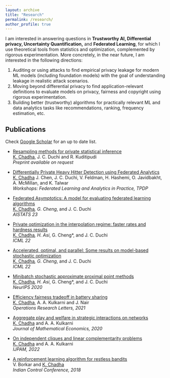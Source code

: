 ```yaml
---
layout: archive
title: "Research"
permalink: /research/
author_profile: true
---
```


I am interested in answering questions in **Trustworthy AI,  Differential privacy, Uncertainty Quantification,** and **Federated Learning**, for which I use theoretical tools from statistics and optimization, complemented by rigorous experimentation. More concretely, in the near future, I am interested in the following directions:

1. Auditing or using attacks to find empirical privacy leakage for modern ML models (including foundation models) with the goal of understanding leakage in realistic attack scenarios. 
2. Moving beyond differential privacy to find application-relevant definitions to evaluate models on privacy, fairness and copyright using rigorous experimentation.
3. Building better (trustworthy) algorithms for practically relevant ML and data analytics tasks like recommendations, ranking, frequency estimation, etc.

## Publications

Check [Google Scholar](https://scholar.google.com/citations?hl=en&user=A6BcRcoAAAAJ&view_op=list_works&sortby=pubdate) for an up to date list.

* [Resampling methods for private statistical inference]()<br>
    <ins>K. Chadha</ins>, J. C. Duchi and R. Kuditipudi<br>
    _Preprint available on request_

* [Differentially Private Heavy Hitter Detection using Federated Analytics](https://arxiv.org/pdf/2307.11749.pdf)<br>
<ins>K. Chadha</ins> J. Chen, J. C. Duchi, V. Feldman, H. Hashemi, O. Javidbakht, A. McMillan, and K. Talwar<br>
_Workshops: Federated Learning and Analytics in Practice, TPDP_

* [Federated Asymptotics: A model for evaluating federated learning algorithms](https://arxiv.org/pdf/2108.07313.pdf)<br>
<ins>K. Chadha</ins>*, G. Cheng*, and J. C. Duchi<br>
_AISTATS 23_

* [Private optimization in the interpolation regime: faster rates and hardness results](https://proceedings.mlr.press/v162/asi22a.html)<br>
<ins>K. Chadha</ins>*, H. Asi*, G. Cheng*, and J. C. Duchi<br>
_ICML 22_

* [Accelerated, optimal, and parallel: Some results on model-based stochastic optimization](https://arxiv.org/pdf/2101.02696.pdf)<br>
<ins>K. Chadha</ins>*, G. Cheng*, and J. C. Duchi<br>
_ICML 22_


* [Minibatch stochastic approximate proximal point methods](https://papers.nips.cc/paper/2020/file/fa2246fa0fdf0d3e270c86767b77ba1b-Paper.pdf)<br>
<ins>K. Chadha</ins>*, H. Asi*, G. Cheng*, and J. C. Duchi<br>
_NeurIPS 2020_

* [Efficiency fairness tradeoff in battery sharing](https://arxiv.org/pdf/1908.00699.pdf)<br>
<ins>K. Chadha</ins>, A. A. Kulkarni and J. Nair<br>
_Operations Research Letters, 2021_

* [Aggregate play and welfare in strategic interactions on networks](https://www.sciencedirect.com/science/article/pii/S0304406820300318)<br>
<ins>K. Chadha</ins> and A. A. Kulkarni <br>
_Journal of Mathematical Economics, 2020_

* [On independent cliques and linear complementarity problems](https://arxiv.org/pdf/1811.09798.pdf)<br>
<ins>K. Chadha</ins> and A. A. Kulkarni <br>
_IJPAM, 2022_

* [A reinforcement learning algorithm for restless bandits](https://ieeexplore.ieee.org/document/8307959)<br>
V. Borkar and <ins>K. Chadha</ins><br>
_Indian Control Conference, 2018_
